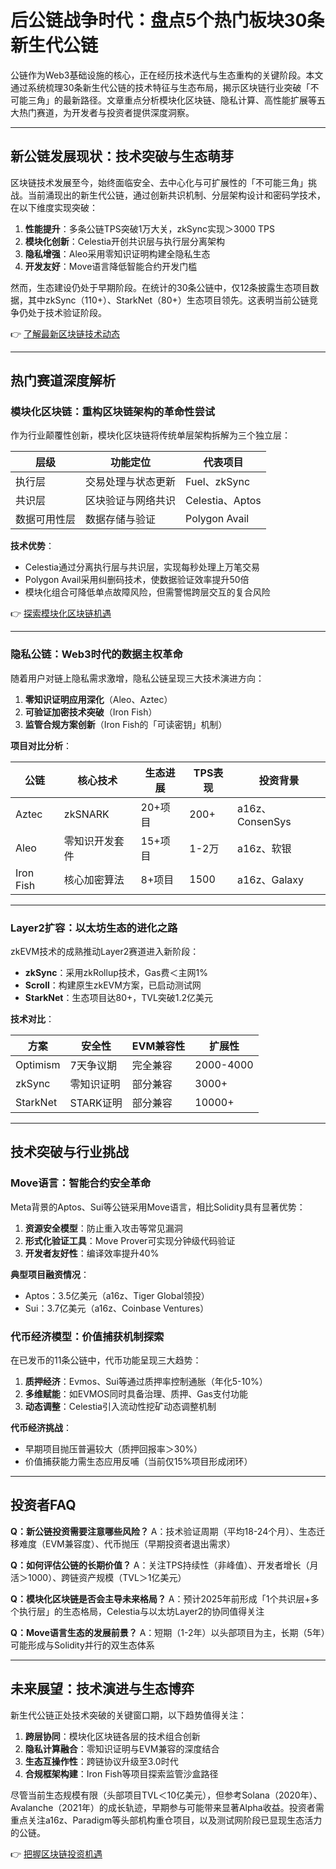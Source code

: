 # 后公链战争时代：盘点5个热门板块30条新生代公链

公链作为Web3基础设施的核心，正在经历技术迭代与生态重构的关键阶段。本文通过系统梳理30条新生代公链的技术特征与生态布局，揭示区块链行业突破「不可能三角」的最新路径。文章重点分析模块化区块链、隐私计算、高性能扩展等五大热门赛道，为开发者与投资者提供深度洞察。

---

## 新公链发展现状：技术突破与生态萌芽

区块链技术发展至今，始终面临安全、去中心化与可扩展性的「不可能三角」挑战。当前涌现出的新生代公链，通过创新共识机制、分层架构设计和密码学技术，在以下维度实现突破：

1. **性能提升**：多条公链TPS突破1万大关，zkSync实现＞3000 TPS
2. **模块化创新**：Celestia开创共识层与执行层分离架构
3. **隐私增强**：Aleo采用零知识证明构建全隐私生态
4. **开发友好**：Move语言降低智能合约开发门槛

然而，生态建设仍处于早期阶段。在统计的30条公链中，仅12条披露生态项目数据，其中zkSync（110+）、StarkNet（80+）生态项目领先。这表明当前公链竞争仍处于技术验证阶段。

👉 [了解最新区块链技术动态](https://bit.ly/okx_welcome)

---

## 热门赛道深度解析

### 模块化区块链：重构区块链架构的革命性尝试

作为行业颠覆性创新，模块化区块链将传统单层架构拆解为三个独立层：

| 层级            | 功能定位                     | 代表项目          |
|-----------------|------------------------------|-------------------|
| 执行层          | 交易处理与状态更新           | Fuel、zkSync      |
| 共识层          | 区块验证与网络共识           | Celestia、Aptos   |
| 数据可用性层    | 数据存储与验证               | Polygon Avail     |

**技术优势**：
- Celestia通过分离执行层与共识层，实现每秒处理上万笔交易
- Polygon Avail采用纠删码技术，使数据验证效率提升50倍
- 模块化组合可降低单点故障风险，但需警惕跨层交互的复合风险

👉 [探索模块化区块链机遇](https://bit.ly/okx_welcome)

---

### 隐私公链：Web3时代的数据主权革命

随着用户对链上隐私需求激增，隐私公链呈现三大技术演进方向：

1. **零知识证明应用深化**（Aleo、Aztec）
2. **可验证加密技术突破**（Iron Fish）
3. **监管合规方案创新**（Iron Fish的「可读密钥」机制）

**项目对比分析**：

| 公链        | 核心技术       | 生态进展     | TPS表现  | 投资背景          |
|-------------|----------------|--------------|----------|-------------------|
| Aztec       | zkSNARK        | 20+项目      | 200+     | a16z、ConsenSys   |
| Aleo        | 零知识开发套件 | 15+项目      | 1-2万    | a16z、软银        |
| Iron Fish   | 核心加密算法   | 8+项目       | 1500     | a16z、Galaxy      |

---

### Layer2扩容：以太坊生态的进化之路

zkEVM技术的成熟推动Layer2赛道进入新阶段：

- **zkSync**：采用zkRollup技术，Gas费＜主网1%
- **Scroll**：构建原生zkEVM方案，已启动测试网
- **StarkNet**：生态项目达80+，TVL突破1.2亿美元

**技术对比**：

| 方案       | 安全性       | EVM兼容性 | 扩展性     |
|------------|--------------|-----------|------------|
| Optimism   | 7天争议期    | 完全兼容  | 2000-4000  |
| zkSync     | 零知识证明   | 部分兼容  | 3000+      |
| StarkNet   | STARK证明    | 部分兼容  | 10000+     |

---

## 技术突破与行业挑战

### Move语言：智能合约安全革命

Meta背景的Aptos、Sui等公链采用Move语言，相比Solidity具有显著优势：

1. **资源安全模型**：防止重入攻击等常见漏洞
2. **形式化验证工具**：Move Prover可实现分钟级代码验证
3. **开发者友好性**：编译效率提升40%

**典型项目融资情况**：
- Aptos：3.5亿美元（a16z、Tiger Global领投）
- Sui：3.7亿美元（a16z、Coinbase Ventures）

### 代币经济模型：价值捕获机制探索

在已发币的11条公链中，代币功能呈现三大趋势：

1. **质押经济**：Evmos、Sui等通过质押率控制通胀（年化5-10%）
2. **多维赋能**：如EVMOS同时具备治理、质押、Gas支付功能
3. **动态调整**：Celestia引入流动性挖矿动态调整机制

**代币经济挑战**：
- 早期项目抛压普遍较大（质押回报率＞30%）
- 价值捕获能力需生态应用反哺（当前仅15%项目形成闭环）

---

## 投资者FAQ

**Q：新公链投资需要注意哪些风险？**
A：技术验证周期（平均18-24个月）、生态迁移难度（EVM兼容度）、代币抛压（早期投资者退出需求）

**Q：如何评估公链的长期价值？**
A：关注TPS持续性（非峰值）、开发者增长（月活＞1000）、跨链资产规模（TVL＞1亿美元）

**Q：模块化区块链是否会主导未来格局？**
A：预计2025年前形成「1个共识层+多个执行层」的生态格局，Celestia与以太坊Layer2的协同值得关注

**Q：Move语言生态的发展前景？**
A：短期（1-2年）以头部项目为主，长期（5年）可能形成与Solidity并行的双生态体系

---

## 未来展望：技术演进与生态博弈

新生代公链正处技术突破的关键窗口期，以下趋势值得关注：

1. **跨层协同**：模块化区块链各层的技术组合创新
2. **隐私计算融合**：零知识证明与EVM兼容的深度结合
3. **生态互操作性**：跨链协议升级至3.0时代
4. **合规框架构建**：Iron Fish等项目探索监管沙盒路径

尽管当前生态规模有限（头部项目TVL＜10亿美元），但参考Solana（2020年）、Avalanche（2021年）的成长轨迹，早期参与可能带来显著Alpha收益。投资者需重点关注a16z、Paradigm等头部机构重仓项目，以及测试网阶段已显现生态活力的公链。

👉 [把握区块链投资机遇](https://bit.ly/okx_welcome)